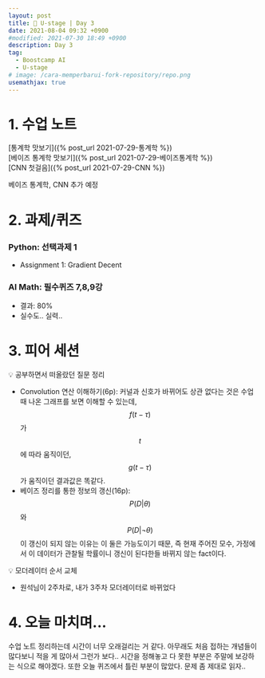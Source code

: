 ```yaml
---
layout: post
title: 📔 U-stage | Day 3
date: 2021-08-04 09:32 +0900
#modified: 2021-07-30 18:49 +0900
description: Day 3
tag:
  - Boostcamp AI
  - U-stage
# image: /cara-memperbarui-fork-repository/repo.png
usemathjax: true
---
```


# 1. 수업 노트

[통계학 맛보기]({% post_url 2021-07-29-통계학 %})
<br/>
[베이즈 통계학 맛보기]({% post_url 2021-07-29-베이즈통계학 %})
<br/>
[CNN 첫걸음]({% post_url 2021-07-29-CNN %})

베이즈 통계학, CNN 추가 예정

# 2. 과제/퀴즈

### Python: 선택과제 1

* Assignment 1: Gradient Decent



### AI Math: 필수퀴즈 7,8,9강
* 결과: 80%
* 실수도.. 실력..

# 3. 피어 세션

💡 공부하면서 떠올랐던 질문 정리
* Convolution 연산 이해하기(6p): 커널과 신호가 바뀌어도 상관 없다는 것은 수업 때 나온 그래프를 보면 이해할 수 있는데, $$f(t-\tau)$$가 $$t$$에 따라 움직이던, $$g(t-\tau)$$가 움직이던 결과값은 똑같다.
* 베이즈 정리를 통한 정보의 갱신(16p): $$P(D\vert\theta)$$와 $$P(D\vert\lnot\theta)$$이 갱신이 되지 않는 이유는 이 둘은 가능도이기 때문, 즉 현재 주어진 모수, 가정에서 이 데이터가 관찰될 학률이니 갱신이 된다한들 바뀌지 않는 fact이다.

💡 모더레이터 순서 교체
* 원석님이 2주차로, 내가 3주차 모더레이터로 바뀌었다

# 4. 오늘 마치며...

수업 노트 정리하는데 시간이 너무 오래걸리는 거 같다. 아무래도 처음 접하는 개념들이 많다보니 적을 게 많아서 그런가 보다.. 시간을 정해놓고 다 못한 부분은 주말에 보강하는 식으로 해야겠다. 또한 오늘 퀴즈에서 틀린 부분이 많았다. 문제 좀 제대로 읽자.. <br>